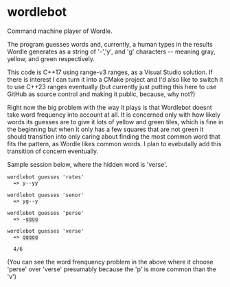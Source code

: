 # wordlebot
Command machine player of Wordle.

The program guesses words and, currently, a human types in the results Wordle generates as a string of '-','y', and 'g' characters -- meaning gray, yellow, and green respectively.

This code is C++17 using range-v3 ranges, as a Visual Studio solution. If there is interest I can turn it into a CMake project and I'd also like to switch it to use C++23 ranges eventually (but currently just putting this here to use GitHub as source control and making it public, because, why not?)

Right now the big problem with the way it plays is that Wordlebot doesnt take word frequency into account at all. It is concerned only with how likely words its guesses are to give it lots of yellow and green tiles, which is fine in the beginning but when it only has a few squares that are not green it should transition into only caring about finding the most common word that fits the pattern, as Wordle likes common words. I plan to evebutally add this transition of concern eventually.

Sample session below, where the hidden word is 'verse'.

```
wordlebot guesses 'rates'
  => y--yy

wordlebot guesses 'senor'
  => yg--y

wordlebot guesses 'perse'
  => -gggg

wordlebot guesses 'verse'
  => ggggg

  4/6
```

(You can see the word frenquency problem in the above where it choose 'perse' over 'verse' presumably because the 'p' is more common than the 'v')
